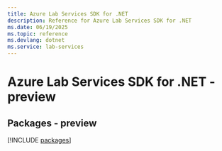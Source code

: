 ```yaml
---
title: Azure Lab Services SDK for .NET
description: Reference for Azure Lab Services SDK for .NET
ms.date: 06/19/2025
ms.topic: reference
ms.devlang: dotnet
ms.service: lab-services
---
```

# Azure Lab Services SDK for .NET - preview
## Packages - preview
[!INCLUDE [packages](lab-services-index.md)]